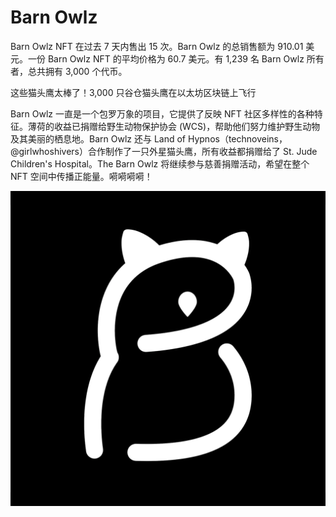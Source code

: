 # Barn Owlz

Barn Owlz NFT 在过去 7 天内售出 15 次。Barn Owlz 的总销售额为 910.01 美元。一份 Barn Owlz NFT 的平均价格为 60.7 美元。有 1,239 名 Barn Owlz 所有者，总共拥有 3,000 个代币。

这些猫头鹰太棒了！3,000 只谷仓猫头鹰在以太坊区块链上飞行

Barn Owlz 一直是一个包罗万象的项目，它提供了反映 NFT 社区多样性的各种特征。薄荷的收益已捐赠给野生动物保护协会 (WCS)，帮助他们努力维护野生动物及其美丽的栖息地。Barn Owlz 还与 Land of Hypnos（technoveins，@girlwhoshivers）合作制作了一只外星猫头鹰，所有收益都捐赠给了 St. Jude Children's Hospital。The Barn Owlz 将继续参与慈善捐赠活动，希望在整个 NFT 空间中传播正能量。嗬嗬嗬嗬！

![nft](unnamed.png)
